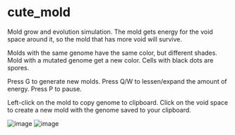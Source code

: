 # cute_mold
Mold grow and evolution simulation. The mold gets energy for the void space around it, so the mold that has more void will survive.

Molds with the same genome have the same color, but different shades. Mold with a mutated genome get a new color. Cells with black dots are spores. 

Press G to generate new molds. Press Q/W to lessen/expand the amount of energy. Press P to pause.

Left-click on the mold to copy genome to clipboard. Click on the void space to create a new mold with the genome saved to your clipboard.

![image](https://user-images.githubusercontent.com/108512083/177501534-71ec6672-4275-4c3c-9853-a916a8fcde80.png)
![image](https://user-images.githubusercontent.com/108512083/177507626-4a31e661-5aef-4326-80cc-6e43719566d7.png)
